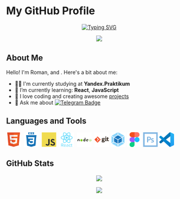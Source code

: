 # My GitHub Profile

<p align="center">
  <a href="https://git.io/typing-svg">
    <img src="https://readme-typing-svg.demolab.com?font=Unna&weight=900&size=24&pause=1000&color=000000&center=true&vCenter=true&width=435&lines=Hi+everyone!" alt="Typing SVG" />
  </a>
</p>

<p align="center">
  <img src="https://media4.giphy.com/media/vLlpbDafjgHystuJ0a/giphy.gif?cid=ecf05e47ihm9hnp3iy077xnsux8pxtph5qjyd8olai6qfkkh&ep=v1_gifs_related&rid=giphy.gif&ct=s" width="200" />
</p>

## About Me

Hello! I'm Roman, and . Here's a bit about me:

- 👨‍🎓 I'm currently studying at __Yandex.Praktikum__
- 🌱 I’m currently learning: __React__, __JavaScript__
- 🤩 I love coding and creating awesome [projects](https://github.com/ggertzog?tab=repositories)
- 💬 Ask me about [![Telegram Badge](https://img.shields.io/badge/-Telegram-blue?style=flat&logo=Telegram&logoColor=white)](https://t.me/igretzog)

## Languages and Tools
<div>
  <img src="https://github.com/devicons/devicon/blob/master/icons/html5/html5-original.svg" title="HTML5" alt="HTML" width="40" height="40"/>&nbsp;
  <img src="https://github.com/devicons/devicon/blob/master/icons/css3/css3-plain-wordmark.svg"  title="CSS3" alt="CSS" width="40" height="40"/>&nbsp;
  <img src="https://github.com/devicons/devicon/blob/master/icons/javascript/javascript-original.svg" title="JavaScript" alt="JavaScript" width="40" height="40"/>&nbsp;
  <img src="https://github.com/devicons/devicon/blob/master/icons/react/react-original-wordmark.svg" title="React" alt="React" width="40" height="40"/>&nbsp;
  <img src="https://github.com/devicons/devicon/blob/master/icons/nodejs/nodejs-original-wordmark.svg" title="NodeJS" alt="NodeJS" width="40" height="40"/>&nbsp;
  <img src="https://github.com/devicons/devicon/blob/master/icons/git/git-original-wordmark.svg" title="Git" **alt="Git" width="40" height="40"/>
  <img src="https://github.com/devicons/devicon/blob/master/icons/webpack/webpack-original.svg" title="Webpack" alt="Webpack" width="40" height="40" />
  <img src="https://github.com/devicons/devicon/blob/master/icons/figma/figma-original.svg" title="Figma" alt="Figma" width="40" height="40"/>
  <img src="https://github.com/devicons/devicon/blob/master/icons/photoshop/photoshop-line.svg" title="Photoshop" alt="Photoshop" width="40" height="40" />
  <img src="https://github.com/devicons/devicon/blob/master/icons/vscode/vscode-original.svg" title="VSCode" alt="VSCode" width="40" height="40" />
</div>

## GitHub Stats
<p align="center">
  <img align="center" src="https://github-readme-streak-stats.herokuapp.com/?user=ggertzog&theme=dark&hide_border=true"/>
</p>

<p align="center">
  <img align="center" height="195px" src="https://github-readme-stats.vercel.app/api/top-langs/?username=ggertzog&text_color=FFFFFF&bg_color=000000&title_color=94b4a4&langs_count=15&layout=compact&hide_border=true" />
</p>


